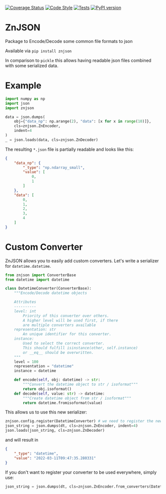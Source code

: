 [![Coverage Status](https://coveralls.io/repos/github/zincware/ZnJSON/badge.svg?branch=main)](https://coveralls.io/github/zincware/ZnJSON?branch=main)
[![Code Style](https://img.shields.io/badge/code%20style-black-black)](https://github.com/psf/black/)
[![Tests](https://github.com/zincware/ZnJSON/actions/workflows/pytest.yaml/badge.svg)](https://coveralls.io/github/zincware/ZnJSON?branch=main)
[![PyPI version](https://badge.fury.io/py/znjson.svg)](https://badge.fury.io/py/znjson)


# ZnJSON

Package to Encode/Decode some common file formats to json

Available via ``pip install znjson``

In comparison to `pickle` this allows having readable json files combined with some
serialized data.

# Example

````python
import numpy as np
import json
import znjson

data = json.dumps(
    obj={"data_np": np.arange(2), "data": [x for x in range(10)]},
    cls=znjson.ZnEncoder,
    indent=4
)
_ = json.loads(data, cls=znjson.ZnDecoder)
````
The resulting ``*.json`` file is partially readable and looks like this:

````json
{
    "data_np": {
        "_type": "np.ndarray_small",
        "value": [
            0,
            1
        ]
    },
    "data": [
        0,
        1,
        2,
        3,
        4
    ]
}
````

# Custom Converter

ZnJSON allows you to easily add custom converters.
Let's write a serializer for ``datetime.datetime``. 

````python
from znjson import ConverterBase
from datetime import datetime

class DatetimeConverter(ConverterBase):
    """Encode/Decode datetime objects

    Attributes
    ----------
    level: int
        Priority of this converter over others.
        A higher level will be used first, if there
        are multiple converters available
    representation: str
        An unique identifier for this converter.
    instance:
        Used to select the correct converter.
        This should fulfill isinstance(other, self.instance)
        or __eq__ should be overwritten.
    """
    level = 100
    representation = "datetime"
    instance = datetime

    def encode(self, obj: datetime) -> str:
        """Convert the datetime object to str / isoformat"""
        return obj.isoformat()
    def decode(self, value: str) -> datetime:
        """Create datetime object from str / isoformat"""
        return datetime.fromisoformat(value)
````

This allows us to use this new serializer:
````python
znjson.config.register(DatetimeConverter) # we need to register the new converter first
json_string = json.dumps(dt, cls=znjson.ZnEncoder, indent=4)
json.loads(json_string, cls=znjson.ZnDecoder)
````

and will result in
````json
{
    "_type": "datetime",
    "value": "2022-03-11T09:47:35.280331"
}
````

If you don't want to register your converter to be used everywhere, simply use:

```python
json_string = json.dumps(dt, cls=znjson.ZnEncoder.from_converters(DatetimeConverter))
```